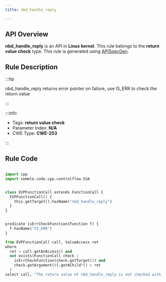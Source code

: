 ```yaml
---
title: nbd_handle_reply

---
```



## API Overview
**nbd_handle_reply** is an API in **Linux kernel**. This rule belongs to the **return value check** type. This rule is generated using [APISpecGen](../../tools/APISpecGen).
## Rule Description

:::tip

nbd_handle_reply returns error pointer on failure, use IS_ERR to check the return value

:::

:::info

- Tags: **return value check**
- Parameter Index: **N/A**
- CWE Type: **CWE-253**

:::

## Rule Code
```python

import cpp
import semmle.code.cpp.controlflow.SSA


class EVPFunctionCall extends FunctionCall {
  EVPFunctionCall() {
    this.getTarget().hasName("nbd_handle_reply")
  }
}


predicate isErrCheckFunction(Function f) {
  f.hasName("IS_ERR") 
}

from EVPFunctionCall call, ValueAccess ret
where
  ret = call.getAnAccess() and
  not exists(FunctionCall check |
    isErrCheckFunction(check.getTarget()) and
    check.getArgument(0).getAChild*() = ret
  )
select call, "The return value of nbd_handle_reply is not checked with IS_ERR."
    
```